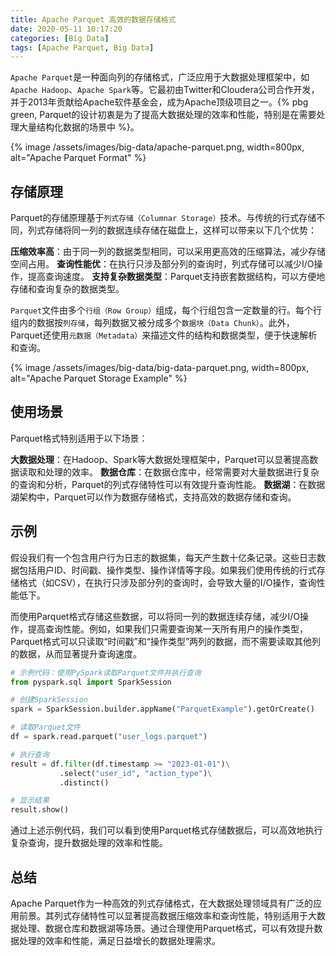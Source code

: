 ```yaml
---
title: Apache Parquet 高效的数据存储格式
date: 2020-05-11 10:17:20
categories: [Big Data]
tags: [Apache Parquet, Big Data]
---
```


`Apache Parquet`是一种面向列的存储格式，广泛应用于大数据处理框架中，如`Apache Hadoop`、`Apache Spark`等。它最初由Twitter和Cloudera公司合作开发，并于2013年贡献给Apache软件基金会，成为Apache顶级项目之一。{% pbg green, Parquet的设计初衷是为了提高大数据处理的效率和性能，特别是在需要处理大量结构化数据的场景中 %}。

{% image /assets/images/big-data/apache-parquet.png, width=800px, alt="Apache Parquet Format" %}

## 存储原理
Parquet的存储原理基于`列式存储（Columnar Storage）`技术。与传统的行式存储不同，列式存储将同一列的数据连续存储在磁盘上，这样可以带来以下几个优势：

**压缩效率高**：由于同一列的数据类型相同，可以采用更高效的压缩算法，减少存储空间占用。
**查询性能优**：在执行只涉及部分列的查询时，列式存储可以减少I/O操作，提高查询速度。
**支持复杂数据类型**：Parquet支持嵌套数据结构，可以方便地存储和查询复杂的数据类型。

`Parquet`文件由多个`行组（Row Group）`组成，每个行组包含一定数量的行。每个行组内的数据按`列存储`，每列数据又被分成多个`数据块（Data Chunk）`。此外，Parquet还使用`元数据（Metadata）`来描述文件的结构和数据类型，便于快速解析和查询。

{% image /assets/images/big-data/big-data-parquet.png, width=800px, alt="Apache Parquet Storage Example" %}

## 使用场景
Parquet格式特别适用于以下场景：

**大数据处理**：在Hadoop、Spark等大数据处理框架中，Parquet可以显著提高数据读取和处理的效率。
**数据仓库**：在数据仓库中，经常需要对大量数据进行复杂的查询和分析，Parquet的列式存储特性可以有效提升查询性能。
**数据湖**：在数据湖架构中，Parquet可以作为数据存储格式，支持高效的数据存储和查询。

## 示例
假设我们有一个包含用户行为日志的数据集，每天产生数十亿条记录。这些日志数据包括用户ID、时间戳、操作类型、操作详情等字段。如果我们使用传统的行式存储格式（如CSV），在执行只涉及部分列的查询时，会导致大量的I/O操作，查询性能低下。

而使用Parquet格式存储这些数据，可以将同一列的数据连续存储，减少I/O操作，提高查询性能。例如，如果我们只需要查询某一天所有用户的操作类型，Parquet格式可以只读取“时间戳”和“操作类型”两列的数据，而不需要读取其他列的数据，从而显著提升查询速度。

``` python
# 示例代码：使用PySpark读取Parquet文件并执行查询
from pyspark.sql import SparkSession

# 创建SparkSession
spark = SparkSession.builder.appName("ParquetExample").getOrCreate()

# 读取Parquet文件
df = spark.read.parquet("user_logs.parquet")

# 执行查询
result = df.filter(df.timestamp >= "2023-01-01")\
           .select("user_id", "action_type")\
           .distinct()

# 显示结果
result.show()
```

通过上述示例代码，我们可以看到使用Parquet格式存储数据后，可以高效地执行复杂查询，提升数据处理的效率和性能。

## 总结
Apache Parquet作为一种高效的列式存储格式，在大数据处理领域具有广泛的应用前景。其列式存储特性可以显著提高数据压缩效率和查询性能，特别适用于大数据处理、数据仓库和数据湖等场景。通过合理使用Parquet格式，可以有效提升数据处理的效率和性能，满足日益增长的数据处理需求。
